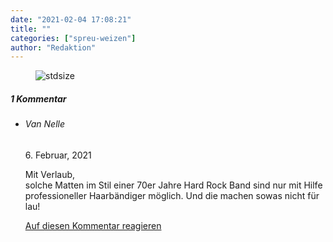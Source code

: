```yaml
---
date: "2021-02-04 17:08:21"
title: ""
categories: ["spreu-weizen"]
author: "Redaktion"
---
```



<figure>
<img src="https://www.publicomag.com/wp-content/uploads/2021/02/Publico_Cartoon-12-1320x933.jpg" alt=stdsize>
</figure>


<!--more-->
<h5 class="comments-h">
1 Kommentar </h5>
<ul class="commentlist">
<li class="comment even thread-even depth-1 clearfix" id="li-comment-108770">
<h6 class="author">Van Nelle</h6> <span class="date">6. Februar, 2021</span>



Mit Verlaub,<br>
solche Matten im Stil einer 70er Jahre Hard Rock Band sind nur mit Hilfe professioneller Haarbändiger möglich. Und die machen sowas nicht für lau!

<a rel="nofollow" class="comment-reply-link" href="#comment-108770" data-commentid="108770" data-postid="12921" data-belowelement="comment-108770" data-respondelement="respond" data-replyto="Antworte auf Van Nelle" aria-label="Antworte auf Van Nelle">Auf diesen Kommentar reagieren</a> 


</li>
</ul>
